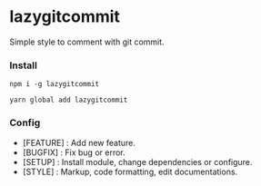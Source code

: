 # lazygitcommit

Simple style to comment with git commit.


### Install

`npm i -g lazygitcommit` 

`yarn global add lazygitcommit`


### Config

- [FEATURE] : Add new feature.
- [BUGFIX] : Fix bug or error.
- [SETUP] : Install module, change dependencies or configure. 
- [STYLE] : Markup, code formatting, edit documentations.
